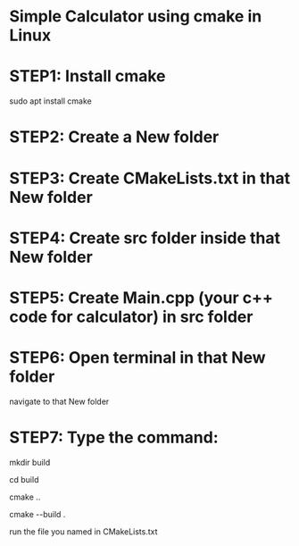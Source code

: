 # Simple Calculator using cmake in Linux
# STEP1: Install cmake
sudo apt install cmake
# STEP2: Create a New folder 
# STEP3: Create CMakeLists.txt in that New folder
# STEP4: Create src folder inside that New folder
# STEP5: Create Main.cpp (your c++ code for calculator) in src folder
# STEP6: Open terminal in that New folder
navigate to that New folder
# STEP7: Type the command:
mkdir build

cd build

cmake ..

cmake --build .

run the file you named in CMakeLists.txt
